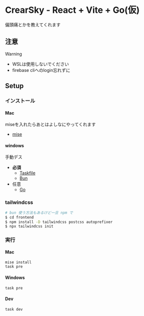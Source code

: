 # CrearSky - React + Vite + Go(仮)

偏頭痛とかを教えてくれます

## 注意
> [!WARNING]
> - WSLは使用しないでください
> - firebase cliへのlogin忘れずに

## Setup

### インストール
#### Mac
miseを入れたらあとはよしなにやってくれます
- [mise](https://mise.jdx.dev/getting-started.html)

#### windows
手動デス
- **必須**
  - [Taskfile](https://taskfile.dev/installation/)
  - [Bun](https://bun.sh/)
- 任意
  - [Go](https://go.dev/)

### tailwindcss
```bash
# bun 使う方法もあるけど一旦 npm で
$ cd frontend
$ npm install -D tailwindcss postcss autoprefixer
$ npx tailwindcss init
```

### 実行

#### Mac
```shell
mise install
task pre
```

#### Windows
```shell
task pre
```

#### Dev
```shell
task dev
```
